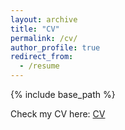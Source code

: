 ```yaml
---
layout: archive
title: "CV"
permalink: /cv/
author_profile: true
redirect_from:
  - /resume
---
```


{% include base_path %}

Check my CV here: [CV](https://tianyi0216.github.io/files/resume_tianyi.pdf)
